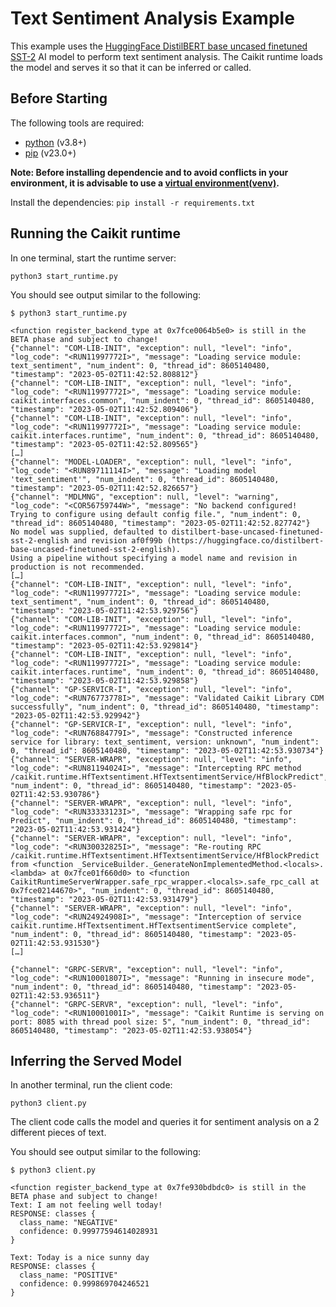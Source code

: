 # Text Sentiment Analysis Example

This example uses the [HuggingFace DistilBERT base uncased finetuned SST-2](https://huggingface.co/distilbert-base-uncased-finetuned-sst-2-english) AI model to perform text sentiment analysis. The Caikit runtime loads the model and serves it so that it can be inferred or called.

## Before Starting

The following tools are required:

- [python](https://www.python.org) (v3.8+)
- [pip](https://pypi.org/project/pip/) (v23.0+)

**Note: Before installing dependencie and to avoid conflicts in your environment, it is advisable to use a [virtual environment(venv)](https://docs.python.org/3/library/venv.html).**

Install the dependencies: `pip install -r requirements.txt`

## Running the Caikit runtime

In one terminal, start the runtime server:

```shell
python3 start_runtime.py
```

You should see output similar to the following:

```command
$ python3 start_runtime.py   

<function register_backend_type at 0x7fce0064b5e0> is still in the BETA phase and subject to change!
{"channel": "COM-LIB-INIT", "exception": null, "level": "info", "log_code": "<RUN11997772I>", "message": "Loading service module: text_sentiment", "num_indent": 0, "thread_id": 8605140480, "timestamp": "2023-05-02T11:42:52.808812"}
{"channel": "COM-LIB-INIT", "exception": null, "level": "info", "log_code": "<RUN11997772I>", "message": "Loading service module: caikit.interfaces.common", "num_indent": 0, "thread_id": 8605140480, "timestamp": "2023-05-02T11:42:52.809406"}
{"channel": "COM-LIB-INIT", "exception": null, "level": "info", "log_code": "<RUN11997772I>", "message": "Loading service module: caikit.interfaces.runtime", "num_indent": 0, "thread_id": 8605140480, "timestamp": "2023-05-02T11:42:52.809565"}
[…]
{"channel": "MODEL-LOADER", "exception": null, "level": "info", "log_code": "<RUN89711114I>", "message": "Loading model 'text_sentiment'", "num_indent": 0, "thread_id": 8605140480, "timestamp": "2023-05-02T11:42:52.826657"}
{"channel": "MDLMNG", "exception": null, "level": "warning", "log_code": "<COR56759744W>", "message": "No backend configured! Trying to configure using default config file.", "num_indent": 0, "thread_id": 8605140480, "timestamp": "2023-05-02T11:42:52.827742"}
No model was supplied, defaulted to distilbert-base-uncased-finetuned-sst-2-english and revision af0f99b (https://huggingface.co/distilbert-base-uncased-finetuned-sst-2-english).
Using a pipeline without specifying a model name and revision in production is not recommended.
[…]
{"channel": "COM-LIB-INIT", "exception": null, "level": "info", "log_code": "<RUN11997772I>", "message": "Loading service module: text_sentiment", "num_indent": 0, "thread_id": 8605140480, "timestamp": "2023-05-02T11:42:53.929756"}
{"channel": "COM-LIB-INIT", "exception": null, "level": "info", "log_code": "<RUN11997772I>", "message": "Loading service module: caikit.interfaces.common", "num_indent": 0, "thread_id": 8605140480, "timestamp": "2023-05-02T11:42:53.929814"}
{"channel": "COM-LIB-INIT", "exception": null, "level": "info", "log_code": "<RUN11997772I>", "message": "Loading service module: caikit.interfaces.runtime", "num_indent": 0, "thread_id": 8605140480, "timestamp": "2023-05-02T11:42:53.929858"}
{"channel": "GP-SERVICR-I", "exception": null, "level": "info", "log_code": "<RUN76773778I>", "message": "Validated Caikit Library CDM successfully", "num_indent": 0, "thread_id": 8605140480, "timestamp": "2023-05-02T11:42:53.929942"}
{"channel": "GP-SERVICR-I", "exception": null, "level": "info", "log_code": "<RUN76884779I>", "message": "Constructed inference service for library: text_sentiment, version: unknown", "num_indent": 0, "thread_id": 8605140480, "timestamp": "2023-05-02T11:42:53.930734"}
{"channel": "SERVER-WRAPR", "exception": null, "level": "info", "log_code": "<RUN81194024I>", "message": "Intercepting RPC method /caikit.runtime.HfTextsentiment.HfTextsentimentService/HfBlockPredict", "num_indent": 0, "thread_id": 8605140480, "timestamp": "2023-05-02T11:42:53.930786"}
{"channel": "SERVER-WRAPR", "exception": null, "level": "info", "log_code": "<RUN33333123I>", "message": "Wrapping safe rpc for Predict", "num_indent": 0, "thread_id": 8605140480, "timestamp": "2023-05-02T11:42:53.931424"}
{"channel": "SERVER-WRAPR", "exception": null, "level": "info", "log_code": "<RUN30032825I>", "message": "Re-routing RPC /caikit.runtime.HfTextsentiment.HfTextsentimentService/HfBlockPredict from <function _ServiceBuilder._GenerateNonImplementedMethod.<locals>.<lambda> at 0x7fce01f660d0> to <function CaikitRuntimeServerWrapper.safe_rpc_wrapper.<locals>.safe_rpc_call at 0x7fce02144670>", "num_indent": 0, "thread_id": 8605140480, "timestamp": "2023-05-02T11:42:53.931479"}
{"channel": "SERVER-WRAPR", "exception": null, "level": "info", "log_code": "<RUN24924908I>", "message": "Interception of service caikit.runtime.HfTextsentiment.HfTextsentimentService complete", "num_indent": 0, "thread_id": 8605140480, "timestamp": "2023-05-02T11:42:53.931530"}
[…]

{"channel": "GRPC-SERVR", "exception": null, "level": "info", "log_code": "<RUN10001807I>", "message": "Running in insecure mode", "num_indent": 0, "thread_id": 8605140480, "timestamp": "2023-05-02T11:42:53.936511"}
{"channel": "GRPC-SERVR", "exception": null, "level": "info", "log_code": "<RUN10001001I>", "message": "Caikit Runtime is serving on port: 8085 with thread pool size: 5", "num_indent": 0, "thread_id": 8605140480, "timestamp": "2023-05-02T11:42:53.938054"}
```

## Inferring the Served Model

In another terminal, run the client code:

```shell
python3 client.py
```

The client code calls the model and queries it for sentiment analysis on a 2 different pieces of text.

You should see output similar to the following:

```command
$ python3 client.py

<function register_backend_type at 0x7fe930bdbdc0> is still in the BETA phase and subject to change!
Text: I am not feeling well today!
RESPONSE: classes {
  class_name: "NEGATIVE"
  confidence: 0.99977594614028931
}

Text: Today is a nice sunny day
RESPONSE: classes {
  class_name: "POSITIVE"
  confidence: 0.999869704246521
}
```
